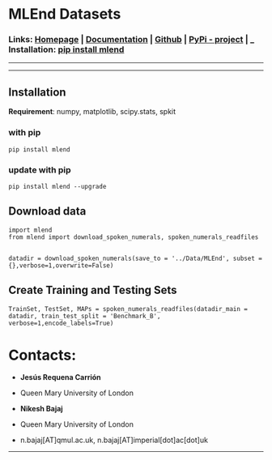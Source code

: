 # MLEnd Datasets

### Links: **[Homepage](https://MLEndDatasets.github.io)** | **[Documentation](https://mlend.readthedocs.io/)** | **[Github](https://github.com/MLEndDatasets)**  |  **[PyPi - project](https://pypi.org/project/mlend/)** |     _ **Installation:** [pip install mlend](https://pypi.org/project/mlend/)
-----

-----

## Installation

**Requirement**:  numpy, matplotlib, scipy.stats, spkit

### with pip

```
pip install mlend
```

### update with pip

```
pip install mlend --upgrade
```


## Download data

```
import mlend
from mlend import download_spoken_numerals, spoken_numerals_readfiles


datadir = download_spoken_numerals(save_to = '../Data/MLEnd', subset = {},verbose=1,overwrite=False)

```

## Create Training and Testing Sets

```
TrainSet, TestSet, MAPs = spoken_numerals_readfiles(datadir_main = datadir, train_test_split = 'Benchmark_B', verbose=1,encode_labels=True)

```




# Contacts:
* **Jesús Requena Carrión**
* Queen Mary University of London

* **Nikesh Bajaj**
* Queen Mary University of London
* n.bajaj[AT]qmul.ac.uk, n.bajaj[AT]imperial[dot]ac[dot]uk

______________________________________
